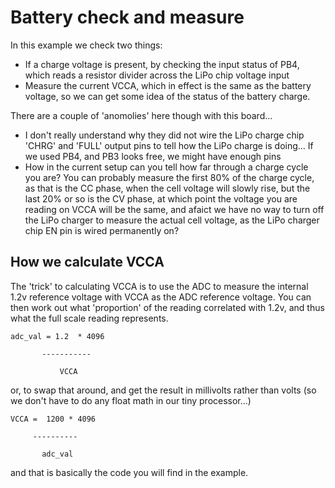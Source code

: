 # Battery check and measure

In this example we check two things:

 - If a charge voltage is present, by checking the input status of PB4, which reads a resistor
   divider across the LiPo chip voltage input
 - Measure the current VCCA, which in effect is the same as the battery voltage, so we can get
   some idea of the status of the battery charge.

There are a couple of 'anomolies' here though with this board...

 - I don't really understand why they did not wire the LiPo charge chip 'CHRG' and 'FULL' output
   pins to tell how the LiPo charge is doing... If we used PB4, and PB3 looks free, we might have
   enough pins
 - How in the current setup can you tell how far through a charge cycle you are? You can probably
   measure the first 80% of the charge cycle, as that is the CC phase, when the cell voltage will
   slowly rise, but the last 20% or so is the CV phase, at which point the voltage you are reading
   on VCCA will be the same, and afaict we have no way to turn off the LiPo charger to measure the
   actual cell voltage, as the LiPo charger chip EN pin is wired permanently on?

## How we calculate VCCA

The 'trick' to calculating VCCA is to use the ADC to measure the internal 1.2v reference voltage
with VCCA as the ADC reference voltage. You can then work out what 'proportion' of the reading
correlated with 1.2v, and thus what the full scale reading represents.

    adc_val = 1.2  * 4096

           -----------

               VCCA

or, to swap that around, and get the result in millivolts rather than volts (so we don't have to do
any float math in our tiny processor...)

    VCCA =  1200 * 4096

         ----------

           adc_val

and that is basically the code you will find in the example.
